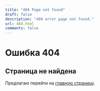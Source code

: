 ```yaml
---
title: "404 Page not found"
draft: false
description: "404 error page not found."
url: 404.html
comments: false
---
```


# Ошибка 404

## Страница не найдена

Предлагаю перейти на [главную страницу](/).